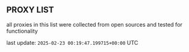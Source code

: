 ## PROXY LIST

all proxies in this list were collected from open sources and tested for functionality

last update: `2025-02-23 00:19:47.199715+00:00` UTC
